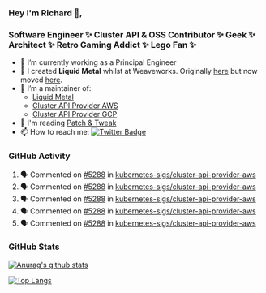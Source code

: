 ### Hey I'm Richard 👋, 

<h3 align="left">Software Engineer ✨ Cluster API & OSS Contributor ✨ Geek ✨ Architect ✨ Retro Gaming Addict ✨ Lego Fan ✨</h3>

- 🔭 I’m currently working as a Principal Engineer
- 📯 I created **Liquid Metal** whilst at Weaveworks. Originally [here](https://github.com/weaveworks-liquidmetal) but now moved [here](https://github.com/liquidmetal-dev).
- 👯 I’m a maintainer of:
  -  [Liquid Metal](https://github.com/liquidmetal-dev)
  -  [Cluster API Provider AWS](https://github.com/kubernetes-sigs/cluster-api-provider-aws)
  -  [Cluster API Provider GCP](https://github.com/kubernetes-sigs/cluster-api-provider-gcp)
- 💬 I'm reading [Patch & Tweak](https://bjooks.com/products/patch-tweak-exploring-modular-synthesis)
- 📫 How to reach me: [![Twitter Badge](https://img.shields.io/badge/-@fruit_case-00acee?style=flat&logo=Twitter&logoColor=white)](https://twitter.com/intent/follow?screen_name=fruit_case "Follow on Twitter")

### GitHub Activity 

<!--START_SECTION:activity-->
1. 🗣 Commented on [#5288](https://github.com/kubernetes-sigs/cluster-api-provider-aws/pull/5288#issuecomment-2602829625) in [kubernetes-sigs/cluster-api-provider-aws](https://github.com/kubernetes-sigs/cluster-api-provider-aws)
2. 🗣 Commented on [#5288](https://github.com/kubernetes-sigs/cluster-api-provider-aws/pull/5288#issuecomment-2602826428) in [kubernetes-sigs/cluster-api-provider-aws](https://github.com/kubernetes-sigs/cluster-api-provider-aws)
3. 🗣 Commented on [#5288](https://github.com/kubernetes-sigs/cluster-api-provider-aws/pull/5288#issuecomment-2602284756) in [kubernetes-sigs/cluster-api-provider-aws](https://github.com/kubernetes-sigs/cluster-api-provider-aws)
4. 🗣 Commented on [#5288](https://github.com/kubernetes-sigs/cluster-api-provider-aws/pull/5288#issuecomment-2602118972) in [kubernetes-sigs/cluster-api-provider-aws](https://github.com/kubernetes-sigs/cluster-api-provider-aws)
5. 🗣 Commented on [#5288](https://github.com/kubernetes-sigs/cluster-api-provider-aws/pull/5288#issuecomment-2601943972) in [kubernetes-sigs/cluster-api-provider-aws](https://github.com/kubernetes-sigs/cluster-api-provider-aws)
<!--END_SECTION:activity-->

### GitHub Stats

[![Anurag's github stats](https://github-readme-stats.vercel.app/api?username=richardcase&count_private=true&show_icons=true)](https://github.com/anuraghazra/github-readme-stats)

[![Top Langs](https://github-readme-stats.vercel.app/api/top-langs/?username=richardcase&hide=html&layout=compact)](https://github.com/anuraghazra/github-readme-stats)
